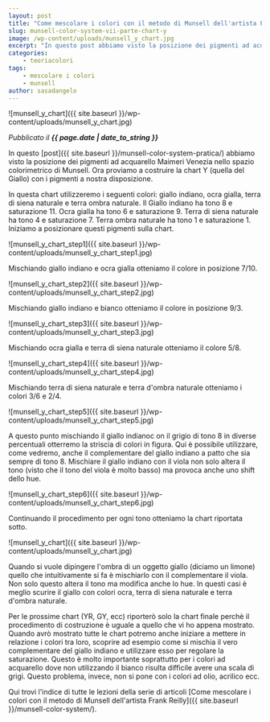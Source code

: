 ```yaml
---
layout: post
title: "Come mescolare i colori con il metodo di Munsell dell'artista Frank Reilly. La tabella dei colori per la gamma dei gialli."
slug: munsell-color-system-vii-parte-chart-y
image: /wp-content/uploads/munsell_y_chart.jpg
excerpt: "In questo post abbiamo visto la posizione dei pigmenti ad acquarello Maimeri Venezia nello spazio colorimetrico di Munsell. Ora proviamo a costruire la"
categories:
    - teoriacolori
tags:
    - mescolare i colori
    - munsell
author: sasadangelo
---
```


![munsell_y_chart]({{ site.baseurl }}/wp-content/uploads/munsell_y_chart.jpg)

_Pubblicato il **{{ page.date | date_to_string }}**_

In questo [post]({{ site.baseurl }}/munsell-color-system-pratica/) abbiamo visto la posizione dei pigmenti ad acquarello Maimeri Venezia nello spazio colorimetrico di Munsell. Ora proviamo a costruire la chart Y (quella del Giallo) con i pigmenti a nostra disposizione.

In questa chart utilizzeremo i seguenti colori: giallo indiano, ocra gialla, terra di siena naturale e terra ombra naturale. Il Giallo indiano ha tono 8 e saturazione 11. Ocra gialla ha tono 6 e saturazione 9. Terra di siena naturale ha tono 4 e saturazione 7. Terra ombra naturale ha tono 1 e saturazione 1. Iniziamo a posizionare questi pigmenti sulla chart.

![munsell_y_chart_step1]({{ site.baseurl }}/wp-content/uploads/munsell_y_chart_step1.jpg)

Mischiando giallo indiano e ocra gialla otteniamo il colore in posizione 7/10.

![munsell_y_chart_step2]({{ site.baseurl }}/wp-content/uploads/munsell_y_chart_step2.jpg)

Mischiando giallo indiano e bianco otteniamo il colore in posizione 9/3.

![munsell_y_chart_step3]({{ site.baseurl }}/wp-content/uploads/munsell_y_chart_step3.jpg)

Mischiando ocra gialla e terra di siena naturale otteniamo il colore 5/8.

![munsell_y_chart_step4]({{ site.baseurl }}/wp-content/uploads/munsell_y_chart_step4.jpg)

Mischiando terra di siena naturale e terra d'ombra naturale otteniamo i colori 3/6 e 2/4.

![munsell_y_chart_step5]({{ site.baseurl }}/wp-content/uploads/munsell_y_chart_step5.jpg)

A questo punto mischiando il giallo indianoc on il grigio di tono 8 in diverse percentuali otterremo la striscia di colori in figura. Qui è possibile utilizzare, come vedremo, anche il complementare del giallo indiano a patto che sia sempre di tono 8. Mischiare il giallo indiano con il viola non solo altera il tono (visto che il tono del viola è molto basso) ma provoca anche uno shift dello hue.

![munsell_y_chart_step6]({{ site.baseurl }}/wp-content/uploads/munsell_y_chart_step6.jpg)

Continuando il procedimento per ogni tono otteniamo la chart riportata sotto.

![munsell_y_chart]({{ site.baseurl }}/wp-content/uploads/munsell_y_chart.jpg)

Quando si vuole dipingere l'ombra di un oggetto giallo (diciamo un limone) quello che intuitivamente si fa è mischiarlo con il complementare il viola. Non solo questo altera il tono ma modifica anche lo hue. In questi casi è meglio scurire il giallo con colori ocra, terra di siena naturale e terra d'ombra naturale.

Per le prossime chart (YR, GY, ecc) riporterò solo la chart finale perchè il procedimento di costruzione è uguale a quello che vi ho appena mostrato. Quando avrò mostrato tutte le chart potremo anche iniziare a mettere in relazione i colori tra loro, scoprire ad esempio come si mischia il vero complementare del giallo indiano e utilizzare esso per regolare la saturazione. Questo è molto importante soprattutto per i colori ad acquarello dove non utilizzando il bianco risulta difficile avere una scala di grigi. Questo problema, invece, non si pone con i colori ad olio, acrilico ecc.

Qui trovi l'indice di tutte le lezioni della serie di articoli [Come mescolare i colori con il metodo di Munsell dell'artista Frank Reilly]({{ site.baseurl }}/munsell-color-system/).
